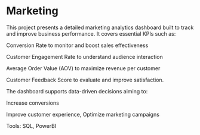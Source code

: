 # Marketing

This project presents a detailed marketing analytics dashboard built to track and improve business performance. It covers essential KPIs such as:

Conversion Rate to monitor and boost sales effectiveness

Customer Engagement Rate to understand audience interaction

Average Order Value (AOV)  to maximize revenue per customer

Customer Feedback Score to evaluate and improve satisfaction.

The dashboard supports data-driven decisions aiming to:

Increase conversions

Improve customer experience, Optimize marketing campaigns

Tools:
SQL, PowerBI


